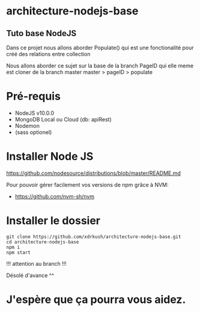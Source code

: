 # architecture-nodejs-base

## Tuto base NodeJS

Dans ce projet nous allons aborder Populate() qui est une fonctionalité pour créé des relations entre collection

Nous allons aborder ce sujet sur la base de la branch PageID qui elle meme est cloner de la branch master
master > pageID > populate

# Pré-requis
  - NodeJS v10.0.0
  - MongoDB Local ou Cloud (db: apiRest)
  - Nodemon
  - (sass optionel)

# Installer Node JS
https://github.com/nodesource/distributions/blob/master/README.md

Pour pouvoir gérer facilement vos versions de npm grâce à NVM:
  - https://github.com/nvm-sh/nvm

# Installer le dossier
```
git clone https://github.com/xdrkush/architecture-nodejs-base.git
cd architecture-nodejs-base
npm i
npm start
```

!!! attention au branch !!!

Désolé d'avance ^^

# J'espère que ça pourra vous aidez.
